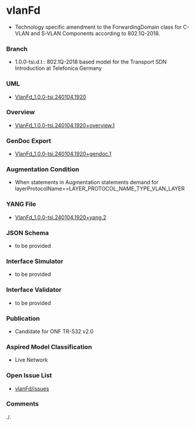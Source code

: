 # vlanFd
- Technology specific amendment to the ForwardingDomain class for C-VLAN and S-VLAN Components according to 802.1Q-2018.

### Branch
- 1.0.0-tsi.d.t : 802.1Q-2018 based model for the Transport SDN Introduction at Telefonica Germany

### UML
- [VlanFd_1.0.0-tsi.240104.1920](./VlanFd_1.0.0-tsi.240104.1920.zip)

### Overview 
- [VlanFd_1.0.0-tsi.240104.1920+overview.1](./VlanFd_1.0.0-tsi.240104.1920+overview.1.png)


### GenDoc Export
- [VlanFd_1.0.0-tsi.240104.1920+gendoc.1](./VlanFd_1.0.0-tsi.240104.1920+gendoc.1.docx)

### Augmentation Condition
- When statements in Augmentation statements demand for layerProtocolName==LAYER_PROTOCOL_NAME_TYPE_VLAN_LAYER

### YANG File
- [VlanFd_1.0.0-tsi.240104.1920+yang.2](./VlanFd_1.0.0-tsi.240104.1920+yang.2.zip)

### JSON Schema
- to be provided

### Interface Simulator
- to be provided

### Interface Validator
- to be provided

### Publication
- Candidate for ONF TR-532 v2.0

### Aspired Model Classification
- Live Network

### Open Issue List
- [vlanFd/issues](../../issues)

### Comments
./.
